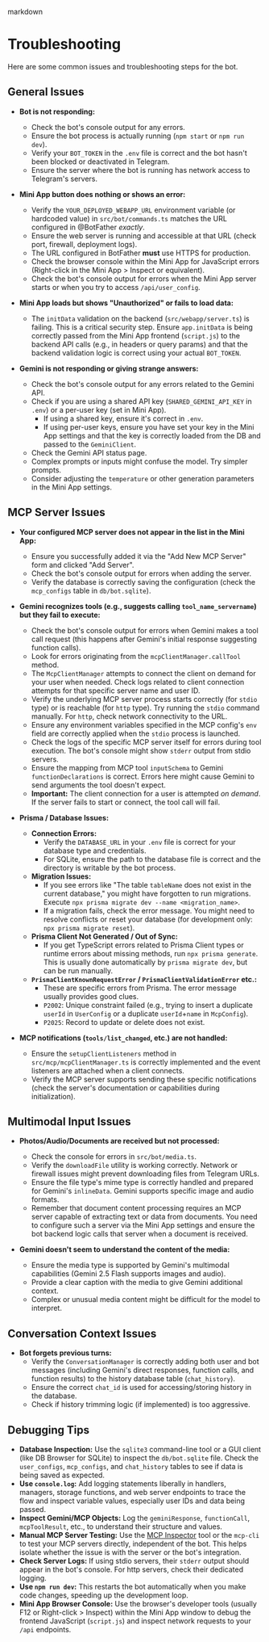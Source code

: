 markdown
# Troubleshooting

Here are some common issues and troubleshooting steps for the bot.

## General Issues

*   **Bot is not responding:**
    *   Check the bot's console output for any errors.
    *   Ensure the bot process is actually running (`npm start` or `npm run dev`).
    *   Verify your `BOT_TOKEN` in the `.env` file is correct and the bot hasn't been blocked or deactivated in Telegram.
    *   Ensure the server where the bot is running has network access to Telegram's servers.

*   **Mini App button does nothing or shows an error:**
    *   Verify the `YOUR_DEPLOYED_WEBAPP_URL` environment variable (or hardcoded value) in `src/bot/commands.ts` matches the URL configured in @BotFather *exactly*.
    *   Ensure the web server is running and accessible at that URL (check port, firewall, deployment logs).
    *   The URL configured in BotFather **must** use HTTPS for production.
    *   Check the browser console within the Mini App for JavaScript errors (Right-click in the Mini App > Inspect or equivalent).
    *   Check the bot's console output for errors when the Mini App server starts or when you try to access `/api/user_config`.

*   **Mini App loads but shows "Unauthorized" or fails to load data:**
    *   The `initData` validation on the backend (`src/webapp/server.ts`) is failing. This is a critical security step. Ensure `app.initData` is being correctly passed from the Mini App frontend (`script.js`) to the backend API calls (e.g., in headers or query params) and that the backend validation logic is correct using your actual `BOT_TOKEN`.

*   **Gemini is not responding or giving strange answers:**
    *   Check the bot's console output for any errors related to the Gemini API.
    *   Check if you are using a shared API key (`SHARED_GEMINI_API_KEY` in `.env`) or a per-user key (set in Mini App).
        *   If using a shared key, ensure it's correct in `.env`.
        *   If using per-user keys, ensure you have set your key in the Mini App settings and that the key is correctly loaded from the DB and passed to the `GeminiClient`.
    *   Check the Gemini API status page.
    *   Complex prompts or inputs might confuse the model. Try simpler prompts.
    *   Consider adjusting the `temperature` or other generation parameters in the Mini App settings.

## MCP Server Issues

*   **Your configured MCP server does not appear in the list in the Mini App:**
    *   Ensure you successfully added it via the "Add New MCP Server" form and clicked "Add Server".
    *   Check the bot's console output for errors when adding the server.
    *   Verify the database is correctly saving the configuration (check the `mcp_configs` table in `db/bot.sqlite`).

*   **Gemini recognizes tools (e.g., suggests calling `tool_name_servername`) but they fail to execute:**
    *   Check the bot's console output for errors when Gemini makes a tool call request (this happens after Gemini's initial response suggesting function calls).
    *   Look for errors originating from the `mcpClientManager.callTool` method.
    *   The `McpClientManager` attempts to connect the client on demand for your user when needed. Check logs related to client connection attempts for that specific server name and user ID.
    *   Verify the underlying MCP server process starts correctly (for `stdio` type) or is reachable (for `http` type). Try running the `stdio` command manually. For `http`, check network connectivity to the URL.
    *   Ensure any environment variables specified in the MCP config's `env` field are correctly applied when the `stdio` process is launched.
    *   Check the logs of the specific MCP server itself for errors during tool execution. The bot's console might show `stderr` output from stdio servers.
    *   Ensure the mapping from MCP tool `inputSchema` to Gemini `functionDeclarations` is correct. Errors here might cause Gemini to send arguments the tool doesn't expect.
    *   **Important:** The client connection for a user is attempted *on demand*. If the server fails to start or connect, the tool call will fail.

*   **Prisma / Database Issues:**
    *   **Connection Errors:**
        *   Verify the `DATABASE_URL` in your `.env` file is correct for your database type and credentials.
        *   For SQLite, ensure the path to the database file is correct and the directory is writable by the bot process.
    *   **Migration Issues:**
        *   If you see errors like "The table `tableName` does not exist in the current database," you might have forgotten to run migrations. Execute `npx prisma migrate dev --name <migration_name>`.
        *   If a migration fails, check the error message. You might need to resolve conflicts or reset your database (for development only: `npx prisma migrate reset`).
    *   **Prisma Client Not Generated / Out of Sync:**
        *   If you get TypeScript errors related to Prisma Client types or runtime errors about missing methods, run `npx prisma generate`. This is usually done automatically by `prisma migrate dev`, but can be run manually.
    *   **`PrismaClientKnownRequestError` / `PrismaClientValidationError` etc.:**
        *   These are specific errors from Prisma. The error message usually provides good clues.
        *   `P2002`: Unique constraint failed (e.g., trying to insert a duplicate `userId` in `UserConfig` or a duplicate `userId`+`name` in `McpConfig`).
        *   `P2025`: Record to update or delete does not exist.

*   **MCP notifications (`tools/list_changed`, etc.) are not handled:**
    *   Ensure the `setupClientListeners` method in `src/mcp/mcpClientManager.ts` is correctly implemented and the event listeners are attached when a client connects.
    *   Verify the MCP server supports sending these specific notifications (check the server's documentation or capabilities during initialization).

## Multimodal Input Issues

*   **Photos/Audio/Documents are received but not processed:**
    *   Check the console for errors in `src/bot/media.ts`.
    *   Verify the `downloadFile` utility is working correctly. Network or firewall issues might prevent downloading files from Telegram URLs.
    *   Ensure the file type's mime type is correctly handled and prepared for Gemini's `inlineData`. Gemini supports specific image and audio formats.
    *   Remember that document content processing requires an MCP server capable of extracting text or data from documents. You need to configure such a server via the Mini App settings and ensure the bot backend logic calls that server when a document is received.

*   **Gemini doesn't seem to understand the content of the media:**
    *   Ensure the media type is supported by Gemini's multimodal capabilities (Gemini 2.5 Flash supports images and audio).
    *   Provide a clear caption with the media to give Gemini additional context.
    *   Complex or unusual media content might be difficult for the model to interpret.

## Conversation Context Issues

*   **Bot forgets previous turns:**
    *   Verify the `ConversationManager` is correctly adding both user and bot messages (including Gemini's direct responses, function calls, and function results) to the history database table (`chat_history`).
    *   Ensure the correct `chat_id` is used for accessing/storing history in the database.
    *   Check if history trimming logic (if implemented) is too aggressive.

## Debugging Tips

*   **Database Inspection:** Use the `sqlite3` command-line tool or a GUI client (like DB Browser for SQLite) to inspect the `db/bot.sqlite` file. Check the `user_configs`, `mcp_configs`, and `chat_history` tables to see if data is being saved as expected.
*   **Use `console.log`:** Add logging statements liberally in handlers, managers, storage functions, and web server endpoints to trace the flow and inspect variable values, especially user IDs and data being passed.
*   **Inspect Gemini/MCP Objects:** Log the `geminiResponse`, `functionCall`, `mcpToolResult`, etc., to understand their structure and values.
*   **Manual MCP Server Testing:** Use the [MCP Inspector](https://modelcontextprotocol.io/docs/tools/inspector) tool or the `mcp-cli` to test your MCP servers directly, independent of the bot. This helps isolate whether the issue is with the server or the bot's integration.
*   **Check Server Logs:** If using stdio servers, their `stderr` output should appear in the bot's console. For http servers, check their dedicated logging.
*   **Use `npm run dev`:** This restarts the bot automatically when you make code changes, speeding up the development loop.
*   **Mini App Browser Console:** Use the browser's developer tools (usually F12 or Right-click > Inspect) within the Mini App window to debug the frontend JavaScript (`script.js`) and inspect network requests to your `/api` endpoints.


